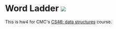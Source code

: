 # Word Ladder ![](https://api.travis-ci.com/lindseytam/word_ladder.svg?branch=master)

This is hw4 for CMC's [CS46: data structures](https://github.com/mikeizbicki/cmc-csci046) course.
